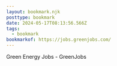 ```yaml
---
layout: bookmark.njk
posttype: bookmark
date: 2024-05-17T08:13:56.566Z
tags:
  - bookmark
bookmarkof: https://jobs.greenjobs.com/
---
```

Green Energy Jobs - GreenJobs
